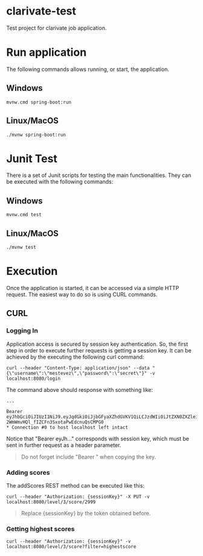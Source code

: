 # clarivate-test
Test project for clarivate job application.

# Run application
The following commands allows running, or start, the application.

## Windows
```
mvnw.cmd spring-boot:run
```

## Linux/MacOS
```
./mvnw spring-boot:run
```

# Junit Test
There is a set of Junit scripts for testing the main functionalities.
They can be executed with the following commands:

## Windows
```
mvnw.cmd test
```

## Linux/MacOS
```
./mvnw test
```

# Execution
Once the application is started, it can be accessed via a simple HTTP request. 
The easiest way to do so is using CURL commands. 

## CURL
 
### Logging In
Application access is secured by session key authentication. 
So, the first step in order to execute further requests is getting a session key.
It can be achieved by the executing the following curl command: 
```
curl --header "Content-Type: application/json" --data "{\"username\":\"mestevez\",\"password\":\"secret\"}" -v localhost:8080/login
```

The command above should response with something like:
```
...

Bearer  eyJhbGciOiJIUzI1NiJ9.eyJqdGkiOiJjbGFyaXZhdGVKV1QiLCJzdWIiOiJtZXN0ZXZleiIsImlhdCI6MTYwNzg4MjQwNCwiZXhwIjoxNjA3ODgzMDA0fQ.fI7aF0-2WmWmvHQl_fIZCFn3SxotaPwEdcnuQsCMPG0
* Connection #0 to host localhost left intact
```

Notice that "Bearer eyJh..." corresponds with session key, which must be sent in further request as a header parameter.

> Do not forget include "Bearer " when copying the key.

### Adding scores
The addScores REST method can be executed like this: 
```
curl --header "Authorization: {sessionKey}" -X PUT -v localhost:8080/level/3/score/2999
```

> Replace {sessionKey} by the token obtained before.
### Getting highest scores
```
curl --header "Authorization: {sessionKey}" -v localhost:8080/level/3/score?filter=highestscore
```
